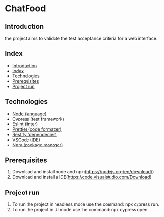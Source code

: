 # ChatFood

## Introduction
the project aims to validate the test acceptance criteria for a web interface.

## Index

<!--ts-->
   * [Introduction](#introduction)
   * [Index](#index)
   * [Technologies](#technologies)
   * [Prerequisites](#prerequisites)
   * [Project run](#project-run)
<!--te-->

## Technologies

* [Node (language)](https://nodejs.org/en/)
* [Cypress (test framework)](https://www.cypress.io/)
* [Eslint (linter)](https://eslint.org/) 
* [Prettier (code formatter)](https://prettier.io/)
* [Restify (dependecies)](http://restify.com/)
* [VSCode (IDE)](https://code.visualstudio.com/)
* [Npm (package manager)](https://www.npmjs.com/)

## Prerequisites
1. Download and install node and npm(https://nodejs.org/en/download/)
2. Download and install a IDE(https://code.visualstudio.com/Download)

## Project run
1. To run the project in headless mode use the command: npx cypress run.
2. To run the project in UI mode use the command: npx cypress open.



